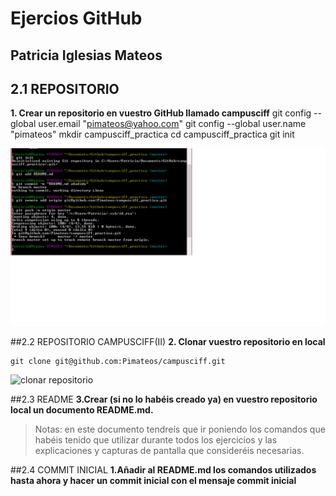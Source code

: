 # Ejercios GitHub 
## Patricia Iglesias Mateos

## 2.1 REPOSITORIO
**1. Crear un repositorio en vuestro GitHub llamado campusciff**
    git config --global user.email "pimateos@yahoo.com"
    git config --global user.name "pimateos"
    mkdir campusciff_practica
    cd campusciff_practica
    git init


![crear_repositorio_github](creacion_repositorio.png)

##2.2 REPOSITORIO CAMPUSCIFF(II)
**2. Clonar vuestro repositorio en local**

    git clone git@github.com:Pimateos/campusciff.git
![clonar repositorio](../Clone_directorio.png)


##2.3 README
**3.Crear (si no lo habéis creado ya) en vuestro
repositorio local un documento README.md.**
> Notas: en este documento tendreís
que ir poniendo los comandos que
habéis tenido que utilizar durante
todos los ejercicios y las
explicaciones y capturas de
pantalla que consideréis
necesarias.

##2.4 COMMIT INICIAL
**1.Añadir al README.md los comandos utilizados hasta ahora y hacer un commit inicial con el mensaje commit inicial**


